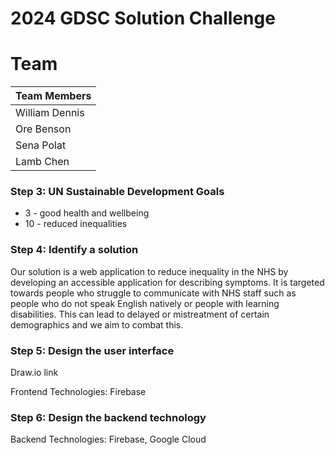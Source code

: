 # 2024 GDSC Solution Challenge
# Team
| Team Members    |
| -------- | 
| William Dennis  |  
| Ore Benson  | 
| Sena Polat  | 
| Lamb Chen  | 




### Step 3: UN Sustainable Development Goals
 - 3 - good health and wellbeing
 - 10 - reduced inequalities

### Step 4: Identify a solution

Our solution is a web application to reduce inequality in the NHS by developing an accessible application for describing symptoms. It is targeted towards people who struggle to communicate with NHS staff such as people who do not speak English natively or people with learning disabilities. This can lead to delayed or mistreatment of certain demographics and we aim to combat this. 

### Step 5: Design the user interface

Draw.io link

Frontend Technologies: Firebase

### Step 6: Design the backend technology

Backend Technologies: Firebase, Google Cloud
